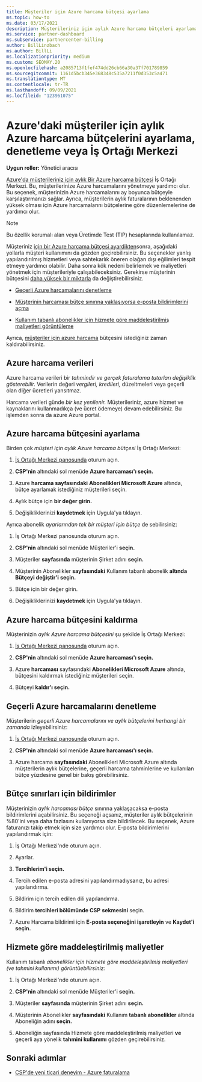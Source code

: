 ```yaml
---
title: Müşteriler için Azure harcama bütçesi ayarlama
ms.topic: how-to
ms.date: 03/17/2021
description: Müşterileriniz için aylık Azure harcama bütçeleri ayarlamayı veya kaldırmayı ve ayrıca Azure harcama verilerini görüntülemeyi ve bütçeyle ilgili bildirimleri ayarlamayı öğrenin.
ms.service: partner-dashboard
ms.subservice: partnercenter-billing
author: BillLinzbach
ms.author: BillLi
ms.localizationpriority: medium
ms.custom: SEOMAY.20
ms.openlocfilehash: a2085713f1fef474dd26cb66a30a37f701789859
ms.sourcegitcommit: 1161d5bcb345e368348c535a7211f0d353c5a471
ms.translationtype: MT
ms.contentlocale: tr-TR
ms.lasthandoff: 09/09/2021
ms.locfileid: "123961075"
---
```

# <a name="set-check-or-remove-monthly-azure-spending-budgets-for-customers-in-partner-center"></a>Azure'daki müşteriler için aylık Azure harcama bütçelerini ayarlama, denetleme veya İş Ortağı Merkezi

**Uygun roller:** Yönetici aracısı

[Azure'da müşterileriniz için aylık Bir Azure harcama bütçesi](#set-azure-spending-budget) İş Ortağı Merkezi. Bu, müşterilerinize Azure harcamalarını yönetmeye yardımcı olur. Bu seçenek, müşterinizin Azure harcamalarını ay boyunca bütçeyle karşılaştırmanızı sağlar. Ayrıca, müşterilerin aylık faturalarının beklenenden yüksek olması için Azure harcamalarını bütçelerine göre düzenlemelerine de yardımcı olur.

> [!NOTE]  
> Bu özellik korumalı alan veya Üretimde Test (TIP) hesaplarında kullanılamaz.

Müşteriniz [için bir Azure harcama bütçesi ayardikten](#set-azure-spending-budget)sonra, aşağıdaki yollarla müşteri kullanımını da gözden geçirebilirsiniz. Bu seçenekler yanlış yapılandırılmış hizmetleri veya sahtekarlık öneren olağan dışı eğilimleri tespit etmeye yardımcı olabilir. Daha sonra kök nedeni belirlemek ve maliyetleri yönetmek için müşterileriyle çalışabileceksiniz. Gerekirse müşterinin bütçesini [daha yüksek bir miktarla](#set-azure-spending-budget) da değiştirebilirsiniz.

- [Geçerli Azure harcamalarını denetleme](#check-current-azure-spending)

- [Müşterinin harcaması bütçe sınırına yaklaşıyorsa e-posta bildirimlerini açma](#notifications-for-budget-limits)

- [Kullanım tabanlı abonelikler için hizmete göre maddeleştirilmiş maliyetleri görüntüleme](#itemized-costs-by-service)

Ayrıca, [müşteriler için azure harcama](#remove-azure-spending-budget) bütçesini istediğiniz zaman kaldırabilirsiniz.

## <a name="azure-spending-data"></a>Azure harcama verileri

Azure harcama verileri bir *tahmindir ve* *gerçek faturalama tutarları değişiklik gösterebilir.* Verilerin değeri *vergileri, kredileri,* düzeltmeleri veya geçerli olan diğer ücretleri yansıtmaz.

Harcama verileri günde *bir kez yenilenir.* Müşterileriniz, azure hizmet ve kaynaklarını kullanmadıkça (ve ücret ödemeye) devam edebilirsiniz. Bu işlemden sonra da azure Azure portal.

## <a name="set-azure-spending-budget"></a>Azure harcama bütçesini ayarlama

Birden çok *müşteri için aylık Azure harcama bütçesi* İş Ortağı Merkezi:

1. [İş Ortağı Merkezi panosunda](https://partner.microsoft.com/dashboard/) oturum açın.

2. **CSP'nin** altındaki sol menüde **Azure harcaması'ı seçin.**

3. Azure **harcama sayfasındaki** **Abonelikleri Microsoft Azure** altında, bütçe ayarlamak istediğiniz müşterileri seçin.

4. Aylık bütçe için **bir değer girin.**

5. Değişikliklerinizi **kaydetmek** için Uygula'ya tıklayın.

Ayrıca abonelik *ayarlarından tek bir müşteri için bütçe* de sebilirsiniz:

1. İş Ortağı Merkezi panosunda oturum açın.

2. **CSP'nin** altındaki sol menüde Müşteriler'i **seçin.**

3. Müşteriler **sayfasında** müşterinin Şirket adını **seçin.**

4. Müşterinin Abonelikler **sayfasındaki** Kullanım tabanlı abonelik **altında Bütçeyi değiştir'i** **seçin.**

5. Bütçe için bir değer girin.

6. Değişikliklerinizi **kaydetmek** için Uygula'ya tıklayın.

## <a name="remove-azure-spending-budget"></a>Azure harcama bütçesini kaldırma

Müşterinizin *aylık Azure harcama bütçesini* şu şekilde İş Ortağı Merkezi:

1. [İş Ortağı Merkezi panosunda](https://partner.microsoft.com/dashboard/) oturum açın.

2. **CSP'nin** altındaki sol menüde **Azure harcaması'ı seçin.**

3. Azure **harcaması** sayfasındaki **Abonelikleri Microsoft Azure** altında, bütçesini kaldırmak istediğiniz müşterileri seçin.

4. Bütçeyi **kaldır'ı seçin.**

## <a name="check-current-azure-spending"></a>Geçerli Azure harcamalarını denetleme

Müşterilerin *geçerli Azure harcamalarını ve aylık bütçelerini herhangi bir zamanda* izleyebilirsiniz:

1. [İş Ortağı Merkezi panosunda](https://partner.microsoft.com/dashboard/) oturum açın.

2. **CSP'nin** altındaki sol menüde **Azure harcaması'ı seçin.**

3. Azure harcama **sayfasındaki** Abonelikleri Microsoft Azure altında müşterilerin aylık bütçelerine, geçerli harcama tahminlerine ve kullanılan bütçe yüzdesine genel bir bakış görebilirsiniz.

## <a name="notifications-for-budget-limits"></a>Bütçe sınırları için bildirimler

Müşterinizin *aylık harcaması bütçe* sınırına yaklaşacaksa e-posta bildirimlerini açabilirsiniz. Bu seçeneği açsanız, müşteriler aylık bütçelerinin %80'ini veya daha fazlasını kullanıyorsa size bildirilecek. Bu seçenek, Azure faturanızı takip etmek için size yardımcı olur. E-posta bildirimlerini yapılandırmak için:

1. İş Ortağı Merkezi'nde oturum açın.

2. Ayarlar. 

3. **Tercihlerim'i seçin.**

4. Tercih edilen e-posta adresini yapılandırmadıysanız, bu adresi yapılandırma.

5. Bildirim için tercih edilen dili yapılandırma.

6. Bildirim **tercihleri bölümünde CSP** **sekmesini** seçin.

7. Azure Harcama bildirimi için **E-posta seçeneğini işaretleyin** ve **Kaydet'i seçin.**


## <a name="itemized-costs-by-service"></a>Hizmete göre maddeleştirilmiş maliyetler

Kullanım tabanlı *abonelikler için hizmete göre maddeleştirilmiş maliyetleri (ve tahmini kullanımı) görüntüebilirsiniz:*

1. İş Ortağı Merkezi'nde oturum açın.

2. **CSP'nin** altındaki sol menüde Müşteriler'i **seçin.**

3. Müşteriler **sayfasında** müşterinin Şirket adını **seçin.**

4. Müşterinin Abonelikler **sayfasındaki** Kullanım **tabanlı abonelikler** altında Aboneliğin adını **seçin.**

5. Aboneliğin sayfasında Hizmete göre maddeleştirilmiş maliyetleri **ve** geçerli aya yönelik **tahmini kullanımı** gözden geçirebilirsiniz.


## <a name="next-steps"></a>Sonraki adımlar

- [CSP'de yeni ticari deneyim - Azure faturalama](azure-plan-billing.md)
